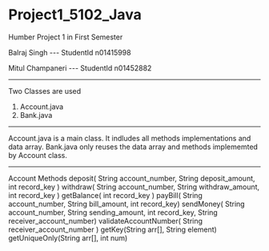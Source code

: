 # Project1_5102_Java
Humber Project 1 in First Semester


Balraj Singh --- StudentId n01415998

Mitul Champaneri ---  StudentId n01452882


--------------------
Two Classes are used
  1. Account.java
  2. Bank.java
 
--------------------

Account.java is a main class. It indludes all methods implementations and data array.
Bank.java only reuses the data array and methods implememted by Account class.

--------------------

Account
  Methods
    deposit( String account_number, String deposit_amount, int record_key )
    withdraw( String account_number, String withdraw_amount, int record_key )
    getBalance( int record_key )
    payBill( String account_number, String bill_amount, int record_key)
    sendMoney( String account_number, String sending_amount, int record_key, String receiver_account_number)
    validateAccountNumber( String receiver_account_number )
    getKey(String arr[], String element)
    getUniqueOnly(String arr[], int num)
